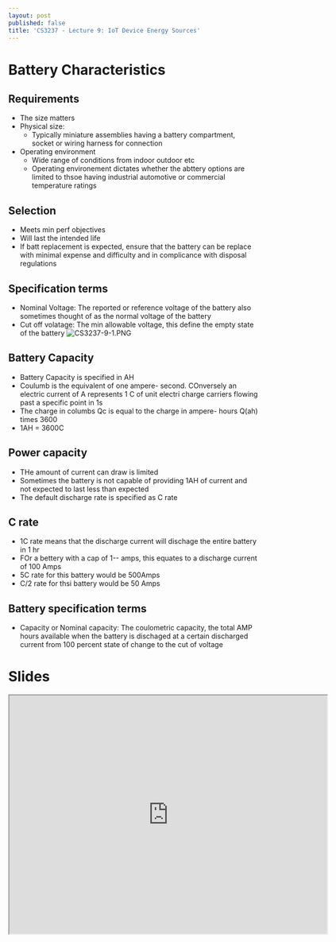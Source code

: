 ```yaml
---
layout: post
published: false
title: 'CS3237 - Lecture 9: IoT Device Energy Sources'
---
```

# Battery Characteristics

## Requirements
- The size matters
- Physical size:
	- Typically miniature assemblies having a battery compartment, socket or wiring harness for connection
- Operating environment
	- Wide range of conditions from indoor outdoor etc
    - Operating environement dictates whether the abttery options are limited to thsoe having industrial automotive or commercial temperature ratings

## Selection
- Meets min perf objectives
- Will last the intended life
- If batt replacement is expected, ensure that the battery can be replace with minimal expense and difficulty and in complicance with disposal regulations

## Specification terms
- Nominal Voltage: The reported or reference voltage of the battery also sometimes thought of as the normal voltage of the battery
- Cut off volatage: The min allowable voltage, this define the empty state of the battery
![CS3237-9-1.PNG]({{site.baseurl}}/img/CS3237-9-1.PNG)

## Battery Capacity
- Battery Capacity is specified in AH
- Coulumb is the equivalent of one ampere- second. COnversely an electric current of A represents 1 C of unit electri charge carriers flowing past a specific point in 1s
- The charge in columbs Qc is equal to the charge in ampere- hours Q(ah) times 3600
- 1AH = 3600C

## Power capacity
- THe amount of current can draw is limited
- Sometimes the battery is not capable of providing 1AH of current and not expected to last less than expected
- The default discharge rate is specified as C rate

## C rate 
- 1C rate means that the discharge current will dischage the entire battery in 1 hr
- FOr a bettery with a cap of 1-- amps, this equates to a discharge current of 100 Amps
- 5C rate for this battery would be 500Amps
- C/2 rate for thsi battery would be 50 Amps

## Battery specification terms
- Capacity or Nominal capacity: The coulometric capacity, the total AMP hours available when the battery is dischaged at a certain discharged current from 100 percent state of change to the cut of voltage

# Slides
<iframe src="https://drive.google.com/file/d/1uRMjDWDpvft4B2oA1-9A3Ma1r0WHZeaQ/preview" width="640" height="480"></iframe>